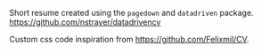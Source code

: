 Short resume created using the `pagedown` and `datadriven` package. https://github.com/nstrayer/datadrivencv

Custom css code inspiration from https://github.com/Felixmil/CV.


